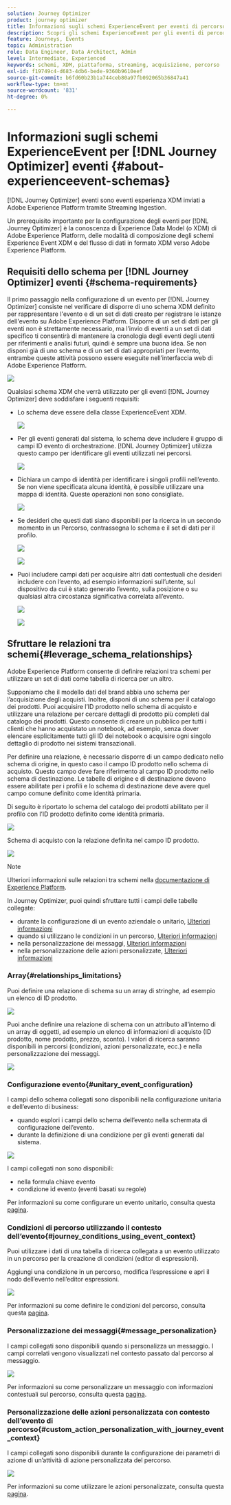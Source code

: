 ```yaml
---
solution: Journey Optimizer
product: journey optimizer
title: Informazioni sugli schemi ExperienceEvent per eventi di percorso
description: Scopri gli schemi ExperienceEvent per gli eventi di percorso
feature: Journeys, Events
topic: Administration
role: Data Engineer, Data Architect, Admin
level: Intermediate, Experienced
keywords: schemi, XDM, piattaforma, streaming, acquisizione, percorso
exl-id: f19749c4-d683-4db6-bede-9360b9610eef
source-git-commit: b6fd60b23b1a744ceb80a97fb092065b36847a41
workflow-type: tm+mt
source-wordcount: '831'
ht-degree: 0%

---
```


# Informazioni sugli schemi ExperienceEvent per [!DNL Journey Optimizer] eventi {#about-experienceevent-schemas}

[!DNL Journey Optimizer] eventi sono eventi esperienza XDM inviati a Adobe Experience Platform tramite Streaming Ingestion.

Un prerequisito importante per la configurazione degli eventi per [!DNL Journey Optimizer] è la conoscenza di Experience Data Model (o XDM) di Adobe Experience Platform, delle modalità di composizione degli schemi Experience Event XDM e del flusso di dati in formato XDM verso Adobe Experience Platform.

## Requisiti dello schema per [!DNL Journey Optimizer] eventi  {#schema-requirements}

Il primo passaggio nella configurazione di un evento per [!DNL Journey Optimizer] consiste nel verificare di disporre di uno schema XDM definito per rappresentare l&#39;evento e di un set di dati creato per registrare le istanze dell&#39;evento su Adobe Experience Platform. Disporre di un set di dati per gli eventi non è strettamente necessario, ma l’invio di eventi a un set di dati specifico ti consentirà di mantenere la cronologia degli eventi degli utenti per riferimenti e analisi futuri, quindi è sempre una buona idea. Se non disponi già di uno schema e di un set di dati appropriati per l’evento, entrambe queste attività possono essere eseguite nell’interfaccia web di Adobe Experience Platform.

![](assets/schema1.png)

Qualsiasi schema XDM che verrà utilizzato per gli eventi [!DNL Journey Optimizer] deve soddisfare i seguenti requisiti:

* Lo schema deve essere della classe ExperienceEvent XDM.

  ![](assets/schema2.png)

* Per gli eventi generati dal sistema, lo schema deve includere il gruppo di campi ID evento di orchestrazione. [!DNL Journey Optimizer] utilizza questo campo per identificare gli eventi utilizzati nei percorsi.

  ![](assets/schema3.png)

* Dichiara un campo di identità per identificare i singoli profili nell’evento. Se non viene specificata alcuna identità, è possibile utilizzare una mappa di identità. Queste operazioni non sono consigliate.

  ![](assets/schema4.png)

* Se desideri che questi dati siano disponibili per la ricerca in un secondo momento in un Percorso, contrassegna lo schema e il set di dati per il profilo.

  ![](assets/schema5.png)

  ![](assets/schema6.png)

* Puoi includere campi dati per acquisire altri dati contestuali che desideri includere con l’evento, ad esempio informazioni sull’utente, sul dispositivo da cui è stato generato l’evento, sulla posizione o su qualsiasi altra circostanza significativa correlata all’evento.

  ![](assets/schema7.png)

  ![](assets/schema8.png)

## Sfruttare le relazioni tra schemi{#leverage_schema_relationships}

Adobe Experience Platform consente di definire relazioni tra schemi per utilizzare un set di dati come tabella di ricerca per un altro.

Supponiamo che il modello dati del brand abbia uno schema per l’acquisizione degli acquisti. Inoltre, disponi di uno schema per il catalogo dei prodotti. Puoi acquisire l’ID prodotto nello schema di acquisto e utilizzare una relazione per cercare dettagli di prodotto più completi dal catalogo dei prodotti. Questo consente di creare un pubblico per tutti i clienti che hanno acquistato un notebook, ad esempio, senza dover elencare esplicitamente tutti gli ID dei notebook o acquisire ogni singolo dettaglio di prodotto nei sistemi transazionali.

Per definire una relazione, è necessario disporre di un campo dedicato nello schema di origine, in questo caso il campo ID prodotto nello schema di acquisto. Questo campo deve fare riferimento al campo ID prodotto nello schema di destinazione. Le tabelle di origine e di destinazione devono essere abilitate per i profili e lo schema di destinazione deve avere quel campo comune definito come identità primaria.

Di seguito è riportato lo schema del catalogo dei prodotti abilitato per il profilo con l’ID prodotto definito come identità primaria.

![](assets/schema9.png)

Schema di acquisto con la relazione definita nel campo ID prodotto.

![](assets/schema10.png)

>[!NOTE]
>
>Ulteriori informazioni sulle relazioni tra schemi nella [documentazione di Experience Platform](https://experienceleague.adobe.com/docs/platform-learn/tutorials/schemas/configure-relationships-between-schemas.html?lang=it).

In Journey Optimizer, puoi quindi sfruttare tutti i campi delle tabelle collegate:

* durante la configurazione di un evento aziendale o unitario, [Ulteriori informazioni](../event/experience-event-schema.md#unitary_event_configuration)
* quando si utilizzano le condizioni in un percorso, [Ulteriori informazioni](../event/experience-event-schema.md#journey_conditions_using_event_context)
* nella personalizzazione dei messaggi, [Ulteriori informazioni](../event/experience-event-schema.md#message_personalization)
* nella personalizzazione delle azioni personalizzate, [Ulteriori informazioni](../event/experience-event-schema.md#custom_action_personalization_with_journey_event_context)

### Array{#relationships_limitations}

Puoi definire una relazione di schema su un array di stringhe, ad esempio un elenco di ID prodotto.

![](assets/schema15.png)

Puoi anche definire una relazione di schema con un attributo all’interno di un array di oggetti, ad esempio un elenco di informazioni di acquisto (ID prodotto, nome prodotto, prezzo, sconto). I valori di ricerca saranno disponibili in percorsi (condizioni, azioni personalizzate, ecc.) e nella personalizzazione dei messaggi.

![](assets/schema16.png)

### Configurazione evento{#unitary_event_configuration}

I campi dello schema collegati sono disponibili nella configurazione unitaria e dell’evento di business:

* quando esplori i campi dello schema dell’evento nella schermata di configurazione dell’evento.
* durante la definizione di una condizione per gli eventi generati dal sistema.

![](assets/schema11.png)

I campi collegati non sono disponibili:

* nella formula chiave evento
* condizione id evento (eventi basati su regole)

Per informazioni su come configurare un evento unitario, consulta questa [pagina](../event/about-creating.md).

### Condizioni di percorso utilizzando il contesto dell’evento{#journey_conditions_using_event_context}

Puoi utilizzare i dati di una tabella di ricerca collegata a un evento utilizzato in un percorso per la creazione di condizioni (editor di espressioni).

Aggiungi una condizione in un percorso, modifica l’espressione e apri il nodo dell’evento nell’editor espressioni.

![](assets/schema12.png)

Per informazioni su come definire le condizioni del percorso, consulta questa [pagina](../building-journeys/condition-activity.md).

### Personalizzazione dei messaggi{#message_personalization}

I campi collegati sono disponibili quando si personalizza un messaggio. I campi correlati vengono visualizzati nel contesto passato dal percorso al messaggio.

![](assets/schema14.png)

Per informazioni su come personalizzare un messaggio con informazioni contestuali sul percorso, consulta questa [pagina](../personalization/personalization-use-case.md).

### Personalizzazione delle azioni personalizzata con contesto dell’evento di percorso{#custom_action_personalization_with_journey_event_context}

I campi collegati sono disponibili durante la configurazione dei parametri di azione di un’attività di azione personalizzata del percorso.

![](assets/schema13.png)

Per informazioni su come utilizzare le azioni personalizzate, consulta questa [pagina](../building-journeys/using-custom-actions.md).

